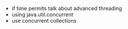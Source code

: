 - if time permits talk about advanced threading
- using java.util.concurrent
- use concurrent collections